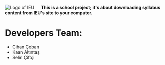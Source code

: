 ![Logo of IEU](http://www.ieu.edu.tr/images/logoyeni_tr.png)
&emsp; **This is a school project; it's about downloading syllabus content from IEU's site to your computer.**
# Developers Team: 
- Cihan Çoban
- Kaan Altıntaş
- Selin Çiftçi
